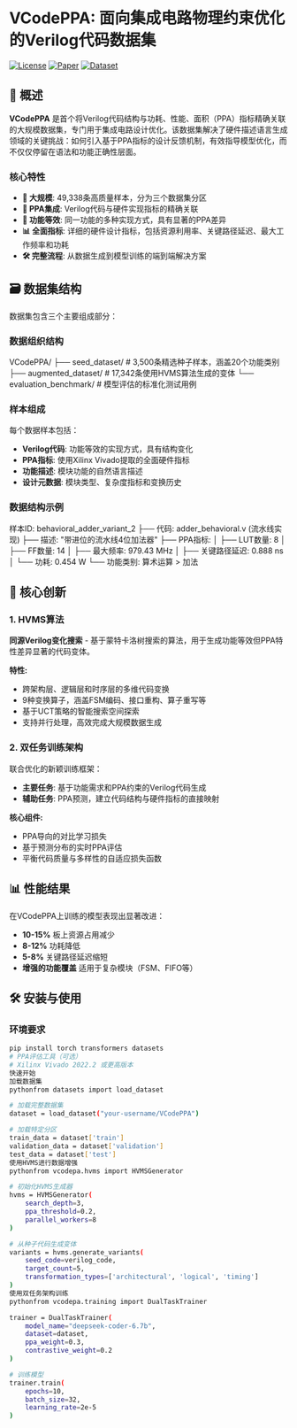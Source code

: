 # VCodePPA: 面向集成电路物理约束优化的Verilog代码数据集

[![License](https://img.shields.io/badge/License-MIT-blue.svg)](LICENSE)
[![Paper](https://img.shields.io/badge/Paper-arXiv-green.svg)](link-to-paper)
[![Dataset](https://img.shields.io/badge/Dataset-HuggingFace-yellow.svg)](link-to-dataset)

## 📝 概述

**VCodePPA** 是首个将Verilog代码结构与功耗、性能、面积（PPA）指标精确关联的大规模数据集，专门用于集成电路设计优化。该数据集解决了硬件描述语言生成领域的关键挑战：如何引入基于PPA指标的设计反馈机制，有效指导模型优化，而不仅仅停留在语法和功能正确性层面。

### 核心特性

- **🔢 大规模**: 49,338条高质量样本，分为三个数据集分区
- **🎯 PPA集成**: Verilog代码与硬件实现指标的精确关联
- **🔄 功能等效**: 同一功能的多种实现方式，具有显著的PPA差异
- **📊 全面指标**: 详细的硬件设计指标，包括资源利用率、关键路径延迟、最大工作频率和功耗
- **🛠️ 完整流程**: 从数据生成到模型训练的端到端解决方案

## 🗃️ 数据集结构

数据集包含三个主要组成部分：

### 数据组织结构
VCodePPA/
├── seed_dataset/           # 3,500条精选种子样本，涵盖20个功能类别
├── augmented_dataset/      # 17,342条使用HVMS算法生成的变体
└── evaluation_benchmark/   # 模型评估的标准化测试用例

### 样本组成
每个数据样本包括：
- **Verilog代码**: 功能等效的实现方式，具有结构变化
- **PPA指标**: 使用Xilinx Vivado提取的全面硬件指标
- **功能描述**: 模块功能的自然语言描述
- **设计元数据**: 模块类型、复杂度指标和变换历史

### 数据结构示例
样本ID: behavioral_adder_variant_2
├── 代码: adder_behavioral.v (流水线实现)
├── 描述: "带进位的流水线4位加法器"
├── PPA指标:
│   ├── LUT数量: 8
│   ├── FF数量: 14
│   ├── 最大频率: 979.43 MHz
│   ├── 关键路径延迟: 0.888 ns
│   └── 功耗: 0.454 W
└── 功能类别: 算术运算 > 加法

## 🚀 核心创新

### 1. HVMS算法
**同源Verilog变化搜索** - 基于蒙特卡洛树搜索的算法，用于生成功能等效但PPA特性差异显著的代码变体。

**特性:**
- 跨架构层、逻辑层和时序层的多维代码变换
- 9种变换算子，涵盖FSM编码、接口重构、算子重写等
- 基于UCT策略的智能搜索空间探索
- 支持并行处理，高效完成大规模数据生成

### 2. 双任务训练架构
联合优化的新颖训练框架：
- **主要任务**: 基于功能需求和PPA约束的Verilog代码生成
- **辅助任务**: PPA预测，建立代码结构与硬件指标的直接映射

**核心组件:**
- PPA导向的对比学习损失
- 基于预测分布的实时PPA评估
- 平衡代码质量与多样性的自适应损失函数

## 📊 性能结果

在VCodePPA上训练的模型表现出显著改进：
- **10-15%** 板上资源占用减少
- **8-12%** 功耗降低
- **5-8%** 关键路径延迟缩短
- **增强的功能覆盖** 适用于复杂模块（FSM、FIFO等）

## 🛠️ 安装与使用

### 环境要求
```bash
pip install torch transformers datasets
# PPA评估工具（可选）
# Xilinx Vivado 2022.2 或更高版本
快速开始
加载数据集
pythonfrom datasets import load_dataset

# 加载完整数据集
dataset = load_dataset("your-username/VCodePPA")

# 加载特定分区
train_data = dataset['train']
validation_data = dataset['validation']
test_data = dataset['test']
使用HVMS进行数据增强
pythonfrom vcodepa.hvms import HVMSGenerator

# 初始化HVMS生成器
hvms = HVMSGenerator(
    search_depth=3,
    ppa_threshold=0.2,
    parallel_workers=8
)

# 从种子代码生成变体
variants = hvms.generate_variants(
    seed_code=verilog_code,
    target_count=5,
    transformation_types=['architectural', 'logical', 'timing']
)
使用双任务架构训练
pythonfrom vcodepa.training import DualTaskTrainer

trainer = DualTaskTrainer(
    model_name="deepseek-coder-6.7b",
    dataset=dataset,
    ppa_weight=0.3,
    contrastive_weight=0.2
)

# 训练模型
trainer.train(
    epochs=10,
    batch_size=32,
    learning_rate=2e-5
)
